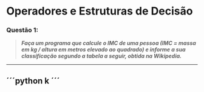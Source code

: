 # Operadores e Estruturas de Decisão

### **Questão 1:**
> **_Faça um programa que calcule o IMC de uma pessoa (IMC = massa em kg / altura em metros elevado ao quadrado) e 
> informe a sua classificação segundo a tabela a seguir, obtida na Wikipedia._**

---
´´´python
k
´´´
---
